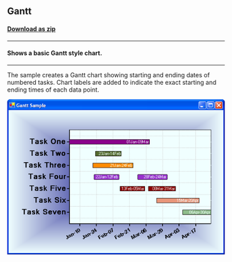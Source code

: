 ## Gantt
#### [Download as zip](https://grapecity.github.io/DownGit/#/home?url=https://github.com/GrapeCity/ComponentOne-WinForms-Samples/tree/master/NetFramework\Charts\CS\Gantt)
____
#### Shows a basic Gantt style chart.
____
The sample creates a Gantt chart showing starting and ending dates of numbered tasks. Chart labels are added to indicate the exact starting and ending times of each data point.

![screenshot](screenshot.png)
